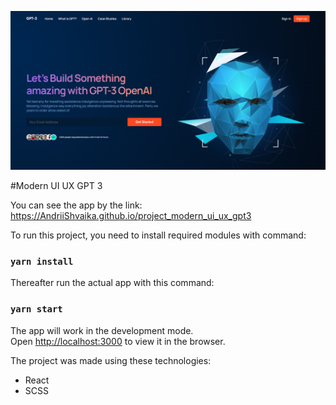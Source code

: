 ![Image alt](https://github.com/AndriiShvaika/project_modern_ui_ux_gpt3/blob/main/src/assets/preview-image.png)

#Modern UI UX GPT 3

You can see the app by the link: https://AndriiShvaika.github.io/project_modern_ui_ux_gpt3

To run this project, you need to install required modules with command:

### `yarn install`

Thereafter run the actual app with this command:

### `yarn start`

The app will work in the development mode.\
Open [http://localhost:3000](http://localhost:3000) to view it in the browser.

The project was made using these technologies:

- React
- SCSS
